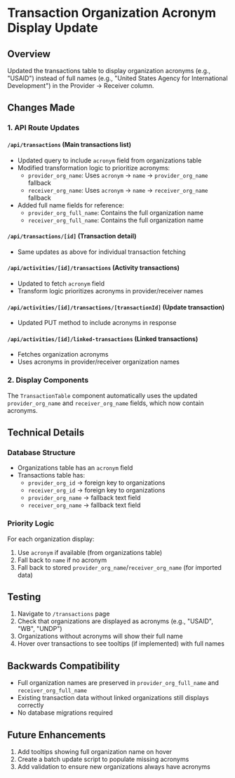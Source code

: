 # Transaction Organization Acronym Display Update

## Overview
Updated the transactions table to display organization acronyms (e.g., "USAID") instead of full names (e.g., "United States Agency for International Development") in the Provider → Receiver column.

## Changes Made

### 1. API Route Updates

#### `/api/transactions` (Main transactions list)
- Updated query to include `acronym` field from organizations table
- Modified transformation logic to prioritize acronyms:
  - `provider_org_name`: Uses `acronym` → `name` → `provider_org_name` fallback
  - `receiver_org_name`: Uses `acronym` → `name` → `receiver_org_name` fallback
- Added full name fields for reference:
  - `provider_org_full_name`: Contains the full organization name
  - `receiver_org_full_name`: Contains the full organization name

#### `/api/transactions/[id]` (Transaction detail)
- Same updates as above for individual transaction fetching

#### `/api/activities/[id]/transactions` (Activity transactions)
- Updated to fetch `acronym` field
- Transform logic prioritizes acronyms in provider/receiver names

#### `/api/activities/[id]/transactions/[transactionId]` (Update transaction)
- Updated PUT method to include acronyms in response

#### `/api/activities/[id]/linked-transactions` (Linked transactions)
- Fetches organization acronyms
- Uses acronyms in provider/receiver organization names

### 2. Display Components
The `TransactionTable` component automatically uses the updated `provider_org_name` and `receiver_org_name` fields, which now contain acronyms.

## Technical Details

### Database Structure
- Organizations table has an `acronym` field
- Transactions table has:
  - `provider_org_id` → foreign key to organizations
  - `receiver_org_id` → foreign key to organizations
  - `provider_org_name` → fallback text field
  - `receiver_org_name` → fallback text field

### Priority Logic
For each organization display:
1. Use `acronym` if available (from organizations table)
2. Fall back to `name` if no acronym
3. Fall back to stored `provider_org_name`/`receiver_org_name` (for imported data)

## Testing
1. Navigate to `/transactions` page
2. Check that organizations are displayed as acronyms (e.g., "USAID", "WB", "UNDP")
3. Organizations without acronyms will show their full name
4. Hover over transactions to see tooltips (if implemented) with full names

## Backwards Compatibility
- Full organization names are preserved in `provider_org_full_name` and `receiver_org_full_name`
- Existing transaction data without linked organizations still displays correctly
- No database migrations required

## Future Enhancements
1. Add tooltips showing full organization name on hover
2. Create a batch update script to populate missing acronyms
3. Add validation to ensure new organizations always have acronyms 